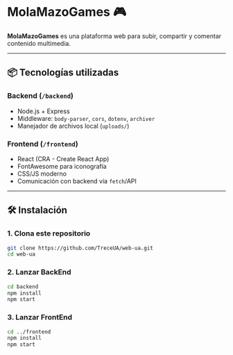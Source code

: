 # MolaMazoGames 🎮

**MolaMazoGames** es una plataforma web para subir, compartir y comentar contenido multimedia.

---

## 📦 Tecnologías utilizadas

### Backend (`/backend`)
- Node.js + Express
- Middleware: `body-parser`, `cors`, `dotenv`, `archiver`
- Manejador de archivos local (`uploads/`)

### Frontend (`/frontend`)
- React (CRA - Create React App)
- FontAwesome para iconografía
- CSS/JS moderno
- Comunicación con backend vía `fetch`/API

---

## 🛠 Instalación

### 1. Clona este repositorio

```bash
git clone https://github.com/TreceUA/web-ua.git
cd web-ua
```


### 2. Lanzar BackEnd
```bash
cd backend
npm install
npm start
```


### 3. Lanzar FrontEnd
```bash
cd ../frontend
npm install
npm start
```




